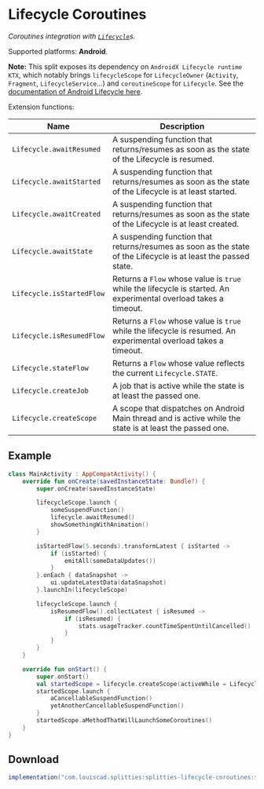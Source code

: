 # Lifecycle Coroutines

*Coroutines integration with [`Lifecycle`][lifecycle]s.*

Supported platforms: **Android**.

**Note:**
This split exposes its dependency on `AndroidX Lifecycle runtime KTX`, which notably brings
`lifecycleScope` for `LifecycleOwner` (`Activity`, `Fragment`, `LifecycleService`…) and
`coroutineScope` for `Lifecycle`. See the [documentation of Android Lifecycle here](https://developer.android.com/reference/kotlin/androidx/lifecycle/package-summary).

Extension functions:

| **Name** | **Description**
| -------- | ---------------
| `Lifecycle.awaitResumed` | A suspending function that returns/resumes as soon as the state of the Lifecycle is resumed.
| `Lifecycle.awaitStarted` | A suspending function that returns/resumes as soon as the state of the Lifecycle is at least started.
| `Lifecycle.awaitCreated` | A suspending function that returns/resumes as soon as the state of the Lifecycle is at least created.
| `Lifecycle.awaitState` | A suspending function that returns/resumes as soon as the state of the Lifecycle is at least the passed state.
| `Lifecycle.isStartedFlow` | Returns a `Flow` whose value is `true` while the lifecycle is started. An experimental overload takes a timeout.
| `Lifecycle.isResumedFlow` | Returns a `Flow` whose value is `true` while the lifecycle is resumed. An experimental overload takes a timeout.
| `Lifecycle.stateFlow` | Returns a `Flow` whose value reflects the current `Lifecycle.STATE`.
| `Lifecycle.createJob` | A job that is active while the state is at least the passed one.
| `Lifecycle.createScope` | A scope that dispatches on Android Main thread and is active while the state is at least the passed one.

## Example

```kotlin
class MainActivity : AppCompatActivity() {
    override fun onCreate(savedInstanceState: Bundle?) {
        super.onCreate(savedInstanceState)

        lifecycleScope.launch {
            someSuspendFunction()
            lifecycle.awaitResumed()
            showSomethingWithAnimation()
        }

        isStartedFlow(5.seconds).transformLatest { isStarted ->
            if (isStarted) {
                emitAll(someDataUpdates())
            }
        }.onEach { dataSnapshot ->
            ui.updateLatestData(dataSnapshot)
        }.launchIn(lifecycleScope)

        lifecycleScope.launch {
            isResumedFlow().collectLatest { isResumed ->
                if (isResumed) {
                    stats.usageTracker.countTimeSpentUntilCancelled()
                }
            }
        }
    }

    override fun onStart() {
        super.onStart()
        val startedScope = lifecycle.createScope(activeWhile = Lifecycle.State.STARTED)
        startedScope.launch {
            aCancellableSuspendFunction()
            yetAnotherCancellableSuspendFunction()
        }
        startedScope.aMethodThatWillLaunchSomeCoroutines()
    }
}
```

## Download

```groovy
implementation("com.louiscad.splitties:splitties-lifecycle-coroutines:$splitties_version")
```

[lifecycle]: https://developer.android.com/reference/kotlin/androidx/lifecycle/Lifecycle
